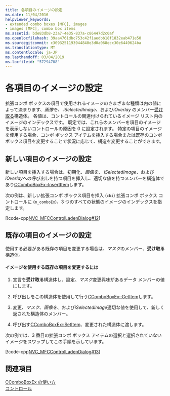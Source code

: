 ```yaml
---
title: 各項目のイメージの設定
ms.date: 11/04/2016
helpviewer_keywords:
- extended combo boxes [MFC], images
- images [MFC], combo box items
ms.assetid: bde83db8-23a7-4e35-837a-c86447d2c0af
ms.openlocfilehash: 39aa4761dbc753c42f1aedbb18f1832eab471e50
ms.sourcegitcommit: c3093251193944840e3d0a068ecc30e6449624ba
ms.translationtype: MT
ms.contentlocale: ja-JP
ms.lasthandoff: 03/04/2019
ms.locfileid: "57294708"
---
```

# <a name="setting-the-images-for-an-individual-item"></a>各項目のイメージの設定

拡張コンボ ボックスの項目で使用されるイメージのさまざまな種類は内の値によって決まります、*画像を*、 *iSelectedImage*、および*iOverlay* のメンバー[受け取る](/windows/desktop/api/commctrl/ns-commctrl-tagcomboboxexitema)構造体。 各値は、コントロールの関連付けられているイメージ リスト内のイメージのインデックスです。 既定では、これらのメンバーを項目のイメージを表示しないコントロールの原因を 0 に設定されます。 特定の項目のイメージを使用する場合、コンボ ボックス アイテムを挿入する場合または既存のコンボ ボックス項目を変更することで状況に応じて、構造を変更することができます。

## <a name="setting-the-image-for-a-new-item"></a>新しい項目のイメージの設定

新しい項目を挿入する場合は、初期化、*画像を*、 *iSelectedImage*、および*iOverlay*への呼び出しを持つ項目を挿入し、適切な値を持つメンバーを構造体であり[CComboBoxEx::InsertItem](../mfc/reference/ccomboboxex-class.md#insertitem)します。

次の例は、新しい拡張コンボ ボックス項目を挿入 (`cbi`) 拡張コンボ ボックス コントロールに (`m_comboEx`)、3 つのすべての状態のイメージのインデックスを指定します。

[!code-cpp[NVC_MFCControlLadenDialog#12](../mfc/codesnippet/cpp/setting-the-images-for-an-individual-item_1.cpp)]

## <a name="setting-the-image-for-an-existing-item"></a>既存の項目のイメージの設定

使用する必要がある既存の項目を変更する場合は、*マスク*のメンバー、**受け取る**構造体。

#### <a name="to-modify-an-existing-item-to-use-images"></a>イメージを使用する既存の項目を変更するには

1. 宣言を**受け取る**構造体し、設定、*マスク*変更興味があるデータ メンバーの値にします。

1. 呼び出しをこの構造体を使用して行う[CComboBoxEx::GetItem](../mfc/reference/ccomboboxex-class.md#getitem)します。

1. 変更、*マスク*、*画像を*、および*iSelectedImage*適切な値を使用して、新しく返された構造体のメンバー。

1. 呼び出す[CComboBoxEx::SetItem](../mfc/reference/ccomboboxex-class.md#setitem)、変更された構造体に渡します。

次の例では、3 番目の拡張コンボ ボックス アイテムの選択と選択されていないイメージをスワップしてこの手順を示しています。

[!code-cpp[NVC_MFCControlLadenDialog#13](../mfc/codesnippet/cpp/setting-the-images-for-an-individual-item_2.cpp)]

## <a name="see-also"></a>関連項目

[CComboBoxEx の使い方](../mfc/using-ccomboboxex.md)<br/>
[コントロール](../mfc/controls-mfc.md)
